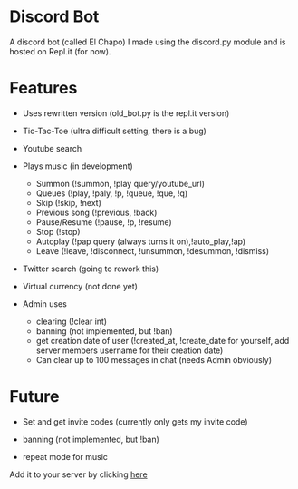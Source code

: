 # Discord Bot
A discord bot (called El Chapo) I made using the discord.py module and is hosted on Repl.it (for now).

# Features

- Uses rewritten version (old_bot.py is the repl.it version)
- Tic-Tac-Toe (ultra difficult setting, there is a bug)
- Youtube search
- Plays music (in development)
    - Summon (!summon, !play query/youtube_url)
    - Queues (!play, !paly, !p, !queue, !que, !q)
    - Skip (!skip, !next)
    - Previous song (!previous, !back)
    - Pause/Resume (!pause, !p, !resume)
    - Stop (!stop)
    - Autoplay (!pap query (always turns it on),!auto_play,!ap)
    - Leave (!leave, !disconnect, !unsummon, !desummon, !dismiss)

- Twitter search (going to rework this)
- Virtual currency (not done yet)
- Admin uses
    - clearing (!clear int)
    - banning (not implemented, but !ban)
    - get creation date of user (!created_at, !create_date for yourself, add server members username for their creation date)
    - Can clear up to 100 messages in chat (needs Admin obviously)

# Future
- Set and get invite codes (currently only gets my invite code)
- banning (not implemented, but !ban)

- repeat mode for music

Add it to your server by clicking [here](https://discordapp.com/oauth2/authorize?&client_id=282274755426385921&scope=bot&permissions=8)
